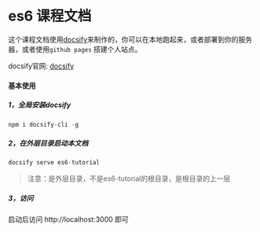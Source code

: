 # es6 课程文档

这个课程文档使用[docsify](https://docsify.js.org/#/zh-cn/)来制作的，你可以在本地跑起来，或者部署到你的服务器，或者使用`github pages` 搭建个人站点。

docsify官网: [docsify](https://docsify.js.org/#/zh-cn/)

#### 基本使用  

##### 1，全局安装docsify
```js
npm i docsify-cli -g
```

##### 2，在外层目录启动本文档  
```js
docsify serve es6-tutorial
```
> 注意：是外层目录，不是es6-tutorial的根目录，是根目录的上一层


##### 3，访问
启动后访问
http://localhost:3000 即可
